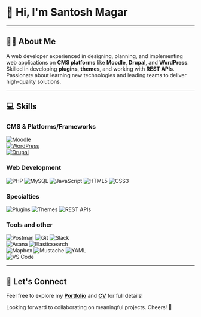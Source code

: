 <!--
**santoshtmp/santoshtmp** is a ✨ _special_ ✨ repository because its `README.md` (this file) appears on your GitHub profile.

Here are some ideas to get you started:

- 🔭 I’m currently working on ...
- 🌱 I’m currently learning ...
- 👯 I’m looking to collaborate on ...
- 🤔 I’m looking for help with ...
- 💬 Ask me about ...
- 📫 How to reach me: ...
- 😄 Pronouns: ...
- ⚡ Fun fact: ...
-->

# 👋 Hi, I'm Santosh Magar

---

## 👨‍💻 About Me

A web developer experienced in designing, planning, and implementing web applications on **CMS platforms** like **Moodle**, **Drupal**, and **WordPress**. Skilled in developing **plugins**, **themes**, and working with **REST APIs**. Passionate about learning new technologies and leading teams to deliver high-quality solutions.

---

## 💻 Skills

### CMS & Platforms/Frameworks
[![Moodle](https://img.shields.io/badge/Moodle?logo=moodle&logoColor=white)](https://moodle.org)  
[![WordPress](https://img.shields.io/badge/WordPress?logo=wordpress&logoColor=white)](https://wordpress.org)  
[![Drupal](https://img.shields.io/badge/Drupal?logo=drupal&logoColor=white)](https://www.drupal.org)

### Web Development
![PHP](https://img.shields.io/badge/PHP?logo=php&logoColor=white)
![MySQL](https://img.shields.io/badge/MySQL?logo=mysql&logoColor=white)
![JavaScript](https://img.shields.io/badge/JavaScript?logo=javascript&logoColor=black)
![HTML5](https://img.shields.io/badge/HTML5-E34F26?logo=html5&logoColor=white)
![CSS3](https://img.shields.io/badge/CSS3-1572B6?logo=css3&logoColor=white)

### Specialties
![Plugins](https://img.shields.io/badge/Plugins-Important-lightgrey)
![Themes](https://img.shields.io/badge/Themes-Creative-lightgrey)
![REST APIs](https://img.shields.io/badge/APIs-REST%20%7C%20JSON-lightgrey)

### Tools and other
![Postman](https://img.shields.io/badge/Postman-FF6C37?logo=postman&logoColor=white)
![Git](https://img.shields.io/badge/Git-F05032?logo=git&logoColor=white)
![Slack](https://img.shields.io/badge/Slack-4A154B?logo=slack&logoColor=white)  
![Asana](https://img.shields.io/badge/Asana-273347?logo=asana&logoColor=white) 
![Elasticsearch](https://img.shields.io/badge/Elasticsearch-005571?logo=elasticsearch&logoColor=white)  
![Mapbox](https://img.shields.io/badge/Mapbox-4264FB?logo=mapbox&logoColor=white)
![Mustache](https://img.shields.io/badge/Mustache-000000?logo=mustache&logoColor=white)
![YAML](https://img.shields.io/badge/YAML-C9B037?logo=yaml&logoColor=black)  
![VS Code](https://img.shields.io/badge/VS%20Code-007ACC?logo=visualstudiocode&logoColor=white)

---

## 📌 Let's Connect

Feel free to explore my **[Portfolio](https://santoshmagar.com.np/portfolio)** and **[CV](https://docs.google.com/document/d/1OjrZ1W_1nP9TuYRAWKzM0Xd_mcZG2rtm/edit?usp=sharing&ouid=110968770568888690501&rtpof=true&sd=true)** for full details!

Looking forward to collaborating on meaningful projects. Cheers! 🚀

